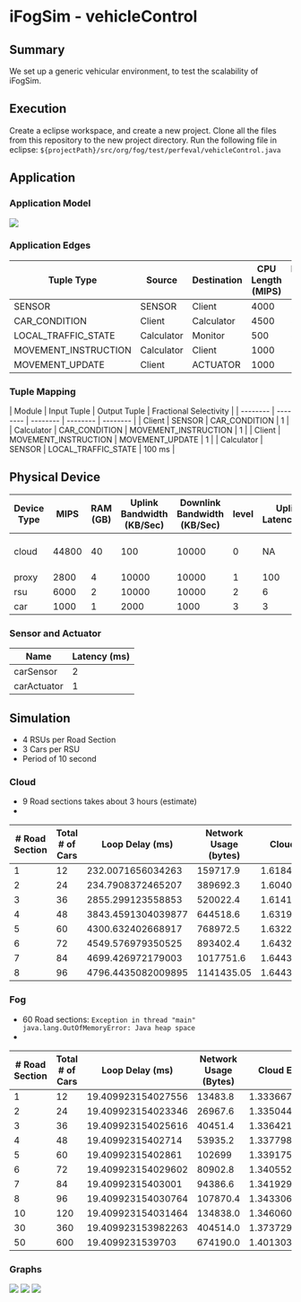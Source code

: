 # iFogSim - vehicleControl
## Summary
We set up a generic vehicular environment, to test the scalability of iFogSim.

## Execution
Create a eclipse workspace, and create a new project. Clone all the files from this repository to the new project directory.
Run the following file in eclipse: `${projectPath}/src/org/fog/test/perfeval/vehicleControl.java`
## Application
### Application Model
![](https://i.imgur.com/DEkZzIZ.png)

### Application Edges
| Tuple Type |  Source | Destination | CPU Length (MIPS) | Network Length (bytes) | Periodic Transmission (ms) |
| -------- | -------- | -------- | -------- | -------- |-------- |
| SENSOR | SENSOR | Client |4000 | 500 |  5 |
| CAR_CONDITION| Client | Calculator  |4500 | 500 |  NA |
| LOCAL_TRAFFIC_STATE | Calculator | Monitor  | 500 | 500 |  100 | 
| MOVEMENT_INSTRUCTION| Calculator | Client  | 1000 | 500 |  NA |
| MOVEMENT_UPDATE | Client | ACTUATOR  | 1000 | 500 |  NA |

### Tuple Mapping
|  Module | Input Tuple | Output Tuple | Fractional Selectivity |
| -------- | -------- | -------- | -------- | -------- |
| Client | SENSOR | CAR_CONDITION | 1 |
| Calculator | CAR_CONDITION | MOVEMENT_INSTRUCTION | 1 |
| Client | MOVEMENT_INSTRUCTION | MOVEMENT_UPDATE | 1 |
| Calculator | SENSOR | LOCAL_TRAFFIC_STATE | 100 ms |

## Physical Device
| Device Type | MIPS | RAM (GB) | Uplink Bandwidth (KB/Sec) | Downlink Bandwidth (KB/Sec) | level | Uplink Latency(ms)| Busy Power (watts) | Idle Power (watts) |
| -------- | -------- | -------- | -------- | -------- | -------- | -------- | -------- | -------- |
| cloud | 44800 | 40 | 100 | 10000 | 0 | NA | 16 * 103 (1648) | 16 * 83.25 (1332) |
| proxy | 2800 | 4 | 10000 | 10000 | 1 | 100 | 107.339 | 83.4333 |
| rsu | 6000 | 2 | 10000 | 10000 | 2 | 6 | 87.53 | 82.44 |
| car | 1000 | 1 | 2000 | 1000 | 3 | 3 | 87.53 | 82.44 |


### Sensor and Actuator
| Name | Latency (ms) |
| -------- | --------  |
| carSensor | 2 |
| carActuator | 1 |


## Simulation
* 4 RSUs per Road Section
* 3 Cars per RSU
* Period of 10 second
### Cloud
* 9 Road sections takes about 3 hours (estimate)
* 
| # Road Section | Total # of Cars | Loop Delay (ms) | Network Usage (bytes) | Cloud Energy (Watts) | Proxy Energy (Watts) | Execution Time (ms) |
| -------- | -------- | -------- | -------- | -------- | -------- | -------- | 
| 1 | 12 | 232.0071656034263 | 159717.9 | 1.6184019023214351E7 | 834332.9999999987 | 5926 |
| 2 | 24 | 234.7908372465207 | 389692.3 | 1.604099234464309E7 | 834332.9999999987 | 25043 |
| 3 | 36 | 2855.299123558853 | 520022.4 | 1.6141714522988189E7 | 834332.9999999987 | 28524 |
| 4 | 48 | 3843.4591304039877 | 644518.6 | 1.631998564099253E7 | 834332.9999999987 | 31456 |
| 5 | 60 | 4300.632402668917 | 768972.5 | 1.632222641938397E7 | 834332.9999999987 | 24329 |
| 6 | 72 | 4549.576979350525 | 893402.4 | 1.6432132630375542E7 | 834332.9999999987 | 76863 |
| 7 | 84 | 4699.426972179003 | 1017751.6 | 1.6443678480370643E7 | 834332.9999999987 |  73177 |
| 8 | 96 | 4796.4435082009895 | 1141435.05 | 1.6443868503570696E7 | 834332.9999999987 | 267492 |


### Fog
* 60 Road sections: `Exception in thread "main" java.lang.OutOfMemoryError: Java heap space`
* 
| # Road Section | Total # of Cars | Loop Delay (ms) | Network Usage (Bytes) | Cloud Energy (Watts) | Proxy Energy (Watts) | Execution Time (ms) |
| -------- | -------- | -------- | -------- | -------- | -------- | -------- |
| 1 | 12 | 19.409923154027556 | 13483.8 | 1.3336678592857135E7 | 834332.9999999987 | 4106 |
| 2 | 24 | 19.409923154023346 | 26967.6 | 1.3350448292857127E7 | 834332.9999999987 |  8558 |
| 3 | 36 | 19.409923154025616 | 40451.4 | 1.336421799285712E7 | 834332.9999999987  | 15231 | 
| 4 | 48 | 19.40992315402714 | 53935.2 | 1.3377987692857113E7 | 834332.9999999987 | 14212 |
| 5 | 60 | 19.40992315402861 | 102699 | 1.3391757392857093E7 | 834332.9999999987 | 9189 |
| 6 | 72 | 19.409923154029602 | 80902.8 | 1.3405527092857089E7 | 834332.9999999987 |22364 |
| 7 | 84 | 19.40992315403001 | 94386.6 | 1.3419296792857083E7 | 834332.9999999987 |23689 |
| 8 | 96 | 19.409923154030764 | 107870.4 | 1.3433066492857074E7 | 834332.9999999987 |25523 | 
| 10 | 120 | 19.409923154031464 | 134838.0 | 1.3460605892857067E7 | 834332.9999999987 | 19593 |
| 30 |  360 | 19.409923153982263 | 404514.0 | 1.3737294646428281E7 | 834332.9999999987 |  90363 |
| 50 | 600 | 19.4099231539703 | 674190.0 | 1.4013038503570937E7 | 834332.9999999987 | 219954 |

### Graphs
![](https://i.imgur.com/N1nszCX.png)
![](https://i.imgur.com/8OCB1tS.png)
![](https://i.imgur.com/qLJzIR5.png)



